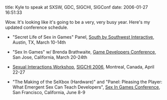 title: Kyle to speak at SXSW, GDC, SIGCHI, SIGConf
date: 2006-01-27 16:51:33

Wow. It's looking like it's going to be a very, very busy year. Here's my updated conference schedule.

* "Secret Life of Sex in Games" Panel, [South by Southwest Interactive][1], Austin, TX, March 10-14th
* "Sex In Games" w/ Brenda Brathwaite, [Game Developers Conference][2], San Jose, California, March 20-24th
* [Sexual Interactions Workshop][3], [SIGCHI 2006][4], Montreal, Canada, April 22-27
* "The Making of the SeXbox (Hardware)" and "Panel: Pleasing the Player: What Emergent Sex Can Teach Developers", [Sex In Games Conference][5], San Francisco, California, June 8-9

   [1]: http://2006.sxsw.com/interactive/
   [2]: http://www.gdconf.com
   [3]: http://www.ics.uci.edu/~johannab/sexual.interactions.2006/
   [4]: http://www.chi2006.org/
   [5]: http://www.evergreenevents.org/events/sexinvideogames.html

